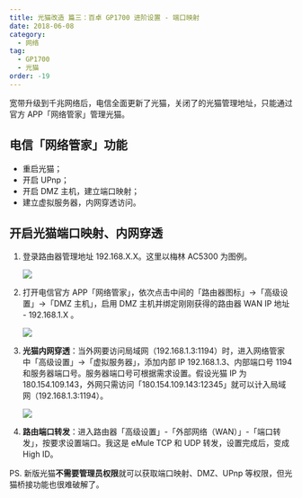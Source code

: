 ```yaml
---
title: 光猫改造 篇三：百卓 GP1700 进阶设置 - 端口映射
date: 2018-06-08
category:
  - 网络
tag:
  - GP1700
  - 光猫
order: -19
---
```


宽带升级到千兆网络后，电信全面更新了光猫，关闭了的光猫管理地址，只能通过官方 APP「网络管家」管理光猫。

## 电信「网络管家」功能

- 重启光猫；
- 开启 UPnp；
- 开启 DMZ 主机，建立端口映射；
- 建立虚拟服务器，内网穿透访问。

## 开启光猫端口映射、内网穿透

1. 登录路由器管理地址 192.168.X.X。这里以梅林 AC5300 为图例。

   ![](http://tc.seoipo.com/20180608183159.png)

2. 打开电信官方 APP「网络管家」，依次点击中间的「路由器图标」→「高级设置」→「DMZ 主机」，启用 DMZ 主机并绑定刚刚获得的路由器 WAN IP 地址 - 192.168.1.X 。

   ![](http://tc.seoipo.com/20180608185618.png)

3. **光猫内网穿透**：当外网要访问局域网（192.168.1.3:1194）时，进入网络管家中「高级设置」→「虚拟服务器」，添加内部 IP 192.168.1.3、内部端口号 1194 和服务器端口号。服务器端口号可根据需求设置。假设光猫 IP 为 180.154.109.143，外网只需访问「180.154.109.143:12345」就可以计入局域网（192.168.1.3:1194）。

   ![](http://tc.seoipo.com/20190330175000.png?imageMogr2/auto-orient/strip%7CimageView2/2/h/600)

4. **路由端口转发**：进入路由器「高级设置」-「外部网络（WAN）」-「端口转发」，按要求设置端口。我这是 eMule TCP 和 UDP 转发，设置完成后，变成 High ID。

PS. 新版光猫**不需要管理员权限**就可以获取端口映射、DMZ、UPnp 等权限，但光猫桥接功能也很难破解了。
